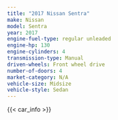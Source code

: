 ```yaml
---
title: "2017 Nissan Sentra"
make: Nissan
model: Sentra
year: 2017
engine-fuel-type: regular unleaded
engine-hp: 130
engine-cylinders: 4
transmission-type: Manual
driven-wheels: Front wheel drive
number-of-doors: 4
market-category: N/A
vehicle-size: Midsize
vehicle-style: Sedan
---
```


{{< car_info >}}
